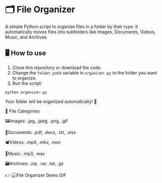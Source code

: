 # 🗂️ File Organizer

A simple Python script to organize files in a folder by their type. It automatically moves files into subfolders like Images, Documents, Videos, Music, and Archives.

## 🖥️ How to use

1. Clone this repository or download the code.
2. Change the `folder_path` variable in `organizer.py` to the folder you want to organize.
3. Run the script:

```
python organizer.py
```
Your folder will be organized automatically! 🎉

📂 File Categories

🖼️Images: .jpg, .jpeg, .png, .gif

📃Documents: .pdf, .docx, .txt, .xlsx

📽️Videos: .mp4, .mkv, .mov

🎵Music: .mp3, .wav

🗃️Archives: .zip, .rar, .tar, .gz

👉 ![File Organizer Demo GIF](https://github.com/being-basu/File-Organiser/blob/28f93c8b91504636b6aa56736b46870a9bb572a2/file-org-demo.gif)




